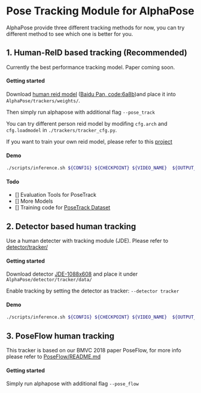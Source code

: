 # Pose Tracking Module for AlphaPose

AlphaPose provide three different tracking methods for now, you can try different method to see which one is better for you.

## 1. Human-ReID based tracking (Recommended)
Currently the best performance tracking model. Paper coming soon.

#### Getting started
Download  [human reid model](https://mega.nz/#!YTZFnSJY!wlbo_5oa2TpDAGyWCTKTX1hh4d6DvJhh_RUA2z6i_so) ([Baidu Pan, code:6a8b](https://pan.baidu.com/s/1IoAHehdjJ0ucQl8p_4hfRw))and place it into `AlphaPose/trackers/weights/`.

Then simply run alphapose with additional flag `--pose_track`

You can try different person reid model by modifing `cfg.arch` and `cfg.loadmodel` in `./trackers/tracker_cfg.py`.

If you want to train your own reid model, please refer to this [project](https://github.com/KaiyangZhou/deep-person-reid)

#### Demo
``` bash
./scripts/inference.sh ${CONFIG} ${CHECKPOINT} ${VIDEO_NAME}  ${OUTPUT_DIR}, --pose_track
```
#### Todo
- [] Evaluation Tools for PoseTrack
- [] More Models
- [] Training code for [PoseTrack Dataset](https://posetrack.net/)

## 2. Detector based human tracking
Use a human detecter with tracking module (JDE). Please refer to [detector/tracker/](../detector/tracker/)

#### Getting started
Download detector [JDE-1088x608](https://github.com/Zhongdao/Towards-Realtime-MOT#pretrained-model-and-baseline-models) and place it under `AlphaPose/detector/tracker/data/`

Enable tracking by setting the detector as tracker: `--detector tracker`
#### Demo
``` bash
./scripts/inference.sh ${CONFIG} ${CHECKPOINT} ${VIDEO_NAME}  ${OUTPUT_DIR}, --detector tracker
```

## 3. PoseFlow human tracking
This tracker is based on our BMVC 2018 paper PoseFlow, for more info please refer to [PoseFlow/README.md](PoseFlow/)

#### Getting started

Simply run alphapose with additional flag `--pose_flow`
